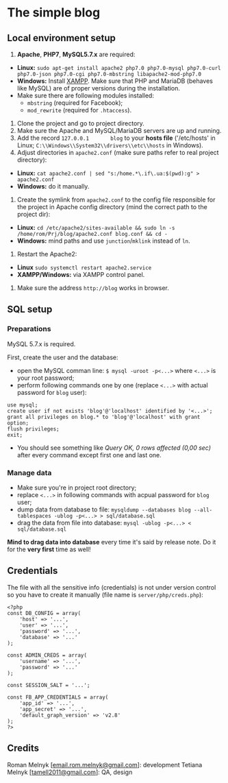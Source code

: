 # The simple blog



## Local environment setup

1. **Apache**, **PHP7**, **MySQL5.7.x** are required:
  - **Linux:** `sudo apt-get install apache2 php7.0 php7.0-mysql php7.0-curl php7.0-json php7.0-cgi php7.0-mbstring libapache2-mod-php7.0`
  - **Windows:** Install [XAMPP](https://www.apachefriends.org/index.html). Make sure that PHP and MariaDB (behaves like MySQL) are of proper versions during the installation.
  - Make sure there are following modules installed:
    - `mbstring` (required for Facebook);
    - `mod_rewrite` (required for `.htaccess`).
1. Clone the project and go to project directory.
1. Make sure the Apache and MySQL/MariaDB servers are up and running.
1. Add the record `127.0.0.1       blog` to your **hosts file** ('/etc/hosts' in Linux; `C:\\Windows\\System32\\drivers\\etc\\hosts` in Windows).
1. Adjust directories in `apache2.conf` (make sure paths refer to real project directory):
  - **Linux:** `cat apache2.conf | sed "s:/home.*\.if\.ua:$(pwd):g" > apache2.conf`
  - **Windows:** do it manually.
1. Create the symlink from `apache2.conf` to the config file responsible for the project in Apache config directory (mind the correct path to the project dir):
  - **Linux:** `cd /etc/apache2/sites-available && sudo ln -s /home/rom/Prj/blog/apache2.conf blog.conf && cd -`
  - **Windows:** mind paths and use `junction`/`mklink` instead of `ln`.
1. Restart the Apache2:
  - **Linux** `sudo systemctl restart apache2.service`
  - **XAMPP/Windows:** via XAMPP control panel.
1. Make sure the address `http://blog` works in browser.



## SQL setup

### Preparations

MySQL 5.7.x is required.

First, create the user and the database:
- open the MySQL comman line: `$ mysql -uroot -p<...>` where `<...>` is your root password;
- perform following commands one by one (replace `<...>` with actual password for `blog` user):
```
use mysql;
create user if not exists 'blog'@'localhost' identified by '<...>';
grant all privileges on blog.* to 'blog'@'localhost' with grant option;
flush privileges;
exit;
```
- You should see something like _Query OK, 0 rows affected (0,00 sec)_ after every command except first one and last one.

### Manage data

- Make sure you're in project root directory;
- replace `<...>` in following commands with acpual password for `blog` user;
- dump data from database to file: `mysqldump --databases blog --all-tablespaces -ublog -p<...> > sql/database.sql`
- drag the data from file into database: `mysql -ublog -p<...> < sql/database.sql`

**Mind to drag data into database** every time it's said by release note. Do it for the **very first** time as well!



## Credentials

The file with all the sensitive info (credentials) is not under version control so you have to create it manually (file name is `server/php/creds.php`):
```
<?php
const DB_CONFIG = array(
    'host' => '...',
    'user' => '...',
    'password' => '...',
    'database' => '...'
);

const ADMIN_CREDS = array(
    'username' => '...',
    'password' => '...'
);

const SESSION_SALT = '...';

const FB_APP_CREDENTIALS = array(
    'app_id' => '...',
    'app_secret' => '...',
    'default_graph_version' => 'v2.8'
);
?>
```



## Credits

Roman Melnyk [email.rom.melnyk@gmail.com]: development
Tetiana Melnyk [tamell2011@gmail.com]: QA, design

